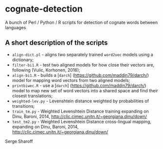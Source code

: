 # cognate-detection
A bunch of Perl / Python / R scripts for detection of cognate words between languages

## A short description of the scripts

* `align-dict.pl` - aligns two separately trained `word2vec` models using a dictionary;
* `filter-bi1.R` - test two aligned models for how close their vectors are, following (Vulic, Korhonen, 2016);
* `align-bi1.R` - builds a [`darch`] (https://github.com/maddin79/darch/) model for mapping word vectors from two aligned models;
* `printbiwec.R` - use a [`darch`] (https://github.com/maddin79/darch/) model to map new set of word vectors into a shared space and find their closest translations;
* `weighted-lev.py` - Levenshtein distance weighted by probabilities of transitions;
* `train_tm.py` - Weighted Levenshtein Distance training expanding on Dinu, Baroni, 2014, http://clic.cimec.unitn.it/~georgiana.dinu/down/ 
* `test_tm2.py` - Weighted Levenshtein Distance cross-lingual mapping, expanding on Dinu, Baroni, 2014, http://clic.cimec.unitn.it/~georgiana.dinu/down/ 

Serge Sharoff